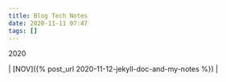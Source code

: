 ```yaml
---
title: Blog Tech Notes
date: 2020-11-11 07:47
tags: []
---
```


2020

| [NOV]({% post_url 2020-11-12-jekyll-doc-and-my-notes %}) |
